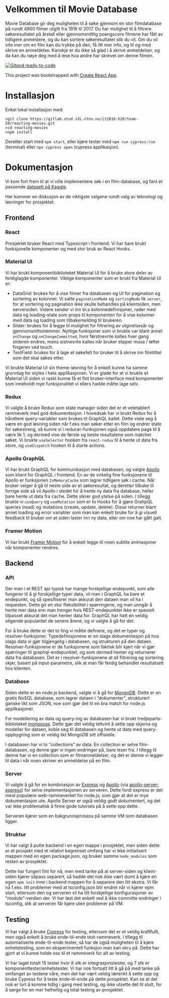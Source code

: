 # Velkommen til Movie Database

Movie Database gir deg muligheten til å søke gjennom en stor filmdatabase på rundt 4800 filmer utgitt fra 1916 til 2017. Du har mulighet til å filtrere søkeresultatet på årstall eller gjennomsnittlig poengscore filmene har fått av tidligere anmeldere, og du kan sortere søkeresultatet slik du vil. Om du vil vite mer om en film kan du trykke på den, få litt mer info, og til og med skrive en anmeldelse. Kanskje er du ikke så glad i å skrive anmeldelser, og da kan du nøye deg med å lese hva andre har skrevet om denne filmen.

[![Gitpod ready-to-code](https://img.shields.io/badge/Gitpod-ready--to--code-blue?logo=gitpod)](https://gitpod.idi.ntnu.no/#https://gitlab.stud.idi.ntnu.no/it2810-h20/team-58/reacting-movies)

This project was bootstrapped with [Create React App](https://github.com/facebook/create-react-app).

# Installasjon

Enkel lokal installasjon med:

```terminal
>git clone https://gitlab.stud.idi.ntnu.no/it2810-h20/team-58/reacting-movies.git
>cd reacting-movies
>npm install
```

Deretter start med `npm start`, eller kjøre tester med `npm run cypress:run` (terminal) eller `npx cypress open` (cypress applikasjon).

# Dokumentasjon

Vi kom fort frem til at vi ville implementere søk i en film-database, og fant et passende [datasett på Kaggle](https://www.kaggle.com/tmdb/tmdb-movie-metadata).

Her kommer en diskusjon av de viktigste valgene rundt valg av teknologi og løsninger for prosjektet.

## Frontend

### React

Prosjektet bruker React med Typescript i frontend. Vi har bare brukt funksjonelle komponenter og med stor bruk av React Hooks.

### Material UI

Vi har brukt komponentbiblioteket Material UI for å bruke store deler av ferdiglagde komponenter. Viktige komponenter som er brukt fra Material UI er:

- DataGrid: brukes for å vise filmer fra databasen og UI for pagination og sortering av kolonner. Vi satte `paginationMode` og `sortingMode` lik `server`, for at sortering og pagination ikke skulle behandles på klientsiden, men serversiden. Videre sender vi inn bl.a kolonnedefinisjoner, rader med data og loading-state som props til komponenten for å vise kolonner med data og loading som tilbakemelding til brukeren.
- Slider: brukes for å legge til mulighet for filtrering av utgivelsesår og gjennomsnittsstemmer. Nyttige funksjoner som vi brukte var blant annet `onChange` og `onChangeCommitted`, hvor førstnevnte kalles hver gang slideren endres, mens sistnevnte kalles når bruker slipper musa / løfter fingeren ved touch.
- TextField: brukes for å lage et søkefelt for bruker til å skrive inn filmtittel som det skal søkes etter.

Vi brukte Material UI sin theme-løsning for å enkelt kunne ha samme grunnlag for styles i hele applikasjonen. Vi er glade for at vi brukte et Material UI siden vi raskt kunne få et fint bruker-interface med komponenter som inneholdt mye funksjonalitet vi ellers hadde måtte lage selv.

### Redux

Vi valgte å bruke Redux som state manager siden det er et veletablert rammeverk med god dokumentasjon. I hovedsak har vi brukt Redux for å håndtere query-variabler som brukes til GraphQL kallet. Dette viste seg å være en god løsning siden når f.eks man søker etter en film og endrer state for søkestreng, så kunne vi i reducer-funksjonen også oppdatere page til å være lik 1, og dermed vise de første og beste resultatene som matcher søket. Vi brukte `useSelector` hooken fra `react-redux` til å hente ut data fra store, og `useDispatch` hooken til å starte actions.

### Apollo GraphQL

Vi har brukt GraphQL for kommunikasjon med databasen, og valgte [Apollo](https://www.apollographql.com/docs/react/) som klient for GraphQL i frontend. En av de virkelig fine funksjonene til Apollo er funksjonen `InMemoryCache` som lagrer tidligere søk i cache. Når bruker velger å gå til neste side av et søkeresultat, og deretter tilbake til forrige side så vil Apollo i stedet for å hente ny data fra database, heller bare hente ut data fra cache. Dette sikrer god ytelse på siden.
I tillegg brukte vi `useQuery` og `useMutation` som er to Hooks for å gjøre GrahpQL queries (read) og mutations (create, update, delete). Disse returner blant annet loading og error variabler som man kan enkelt bruke for å gi visuell feedback til bruker om at siden laster inn ny data, eller om noe har gått galt.

### Framer Motion

Vi har brukt [Framer Motion](https://www.framer.com/motion) for å enkelt legge til noen subtile animasjoner når komponenter rendres.

## Backend

### API

Der man i et REST api typisk har mange forskjellige endepunkt, som alle fungerer til å gi forskjellige typer data, vil man i GraphQL ha bare et endepunkt, og så spesifiserer man akkurat den dataen man vil ha i requesten. Dette gir en stor fleksibilitet i spørringene, og man unngår å hente mer data enn man trenger hvis REST-endepunktet ikke er spesielt tilpasset akkurat det man henter data for. GraphQL har hatt en veldig stigende popularitet de senere årene, og vi valgte å gå for det.

For å bruke dette er det to ting vi måtte definere, og det er typer og resolver-funksjoner. Typedefinisjonene er en slags dokumentasjon på hva slags data vi gjør tilgjengelig i databasen, og strukturen på den dataen. Resolver-funksjonene er de funksjonene som faktisk blir kjørt når vi gjør spørringer til graphql-endepunktet, og som dermed henter og returnerer data fra databasen. Det er i resolver-funksjonene at all filtrering og sortering skjer, basert på input-parametre, slik at man får ferdig behandlet resultatsett hos klienten.

### Database

Siden dette er en node.js backend, valgte vi å gå for [MongoDB](https://www.mongodb.com/). Dette er en gratis NoSQL database, som lagrer dataen i “dokumenter”, strukturert ganske likt som JSON, noe som gjør det til en bra match for node.js applikasjoner.

For modellering av data og query-ing av databasen har vi brukt tredjeparts-biblioteket [mongoose](https://mongoosejs.com/). Dette gjør det veldig lettvint å sette opp skjema og modeller for dataen, koble seg til databasen og hente ut data med query-oppbygning som er veldig likt MongoDB sitt offisielle.

I databasen har vi to “collections” av data. En collection er selve film-databasen, og denne gjør vi ingen endringer på, bare leser fra. I tillegg til denne har vi en collection som er filmanmeldelser, og det er denne vi legger til data i når noen skriver en anmeldelse på en film.

### Server

Vi valgte å gå for en kombinasjon av [Express](https://expressjs.com/) og [Apollo](https://www.apollographql.com/) (via [apollo-server-express](https://www.npmjs.com/package/apollo-server-express)) for selve implementasjonen av serveren. Dette fordi express er det mest populære web-rammeverket for node.js, som gjør at det er mye dokumentasjon ute. Apollo Server er også veldig godt dokumentert, og det var ikke problematisk å finne gode tutorials på å sette opp dette.

Serveren kjører som en bakgrunnsprosess på samme VM som databasen ligger.

### Struktur

Vi har valgt å putte backend i en egen mappe i prosjektet, men siden dette er et prosjekt med et relativt begrenset omfang har vi ikke initialisert mappen med en egen package.json, og bruker samme `node_modules` som resten av prosjektet.

Dette har fungert fint for nå, men med tanke på at server-siden og klient-siden kjører såpass separert, så hadde det nok ikke vært dumt å kjøre en egen `npm init` inne i backend mappen for å separere den litt ekstra. Vi får nå f.eks. litt problemer med at tsconfig.json blir endret når vi kjører npm start, ettersom den og serveren vil ha litt forskjellige konfigurasjoner av “module”-verdien der. Vi har løst det enkelt ved å ikke committe endringer i tsconfig, slik at serveren får kjøre uten problemer på VM.

## Testing

Vi har valgt å bruke [Cypress](https://www.cypress.io/) for testing, ettersom det er et veldig kraftfullt, men også enkelt å bruke ende-til-ende test-rammeverk. I tillegg til automatiserte ende-til-ende tester, så har de også muligheten til å kjøre enhetstesting, som en eksperimentell funksjon man kan skru på. Dette har gjort at vi kunne holde oss til et rammeverk for alt av testing.

Vi har laget totalt 15 tester hvor 8 stk er integrasjonstester, og 7 stk er komponenttester/enhetstester. Vi har nok fortsatt litt å gå på med tanke på omfanget av testene våre, men det har vært veldig lærerikt å sette opp og bruke Cypress for å teste ende-til-ende på dette prosjektet. Kan se at det nok er lurt å komme tidlig i gang med testing, og ikke utsette det til slutt, for å sørge for en mer helhetlig og total testing av prosjektet.
